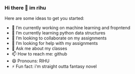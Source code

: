 ### Hi there 👋 im rihu


Here are some ideas to get you started:

- 🔭 I’m currently working on machine learning and fropntend
- 🌱 I’m currently learning python data structures
- 👯 I’m looking to collaborate on my assignments
- 🤔 I’m looking for help with my assignments
- 💬 Ask me about my classes
- 📫 How to reach me: github
- 😄 Pronouns: RIHU
- ⚡ Fun fact: i'm  straight outta fantasy novel
